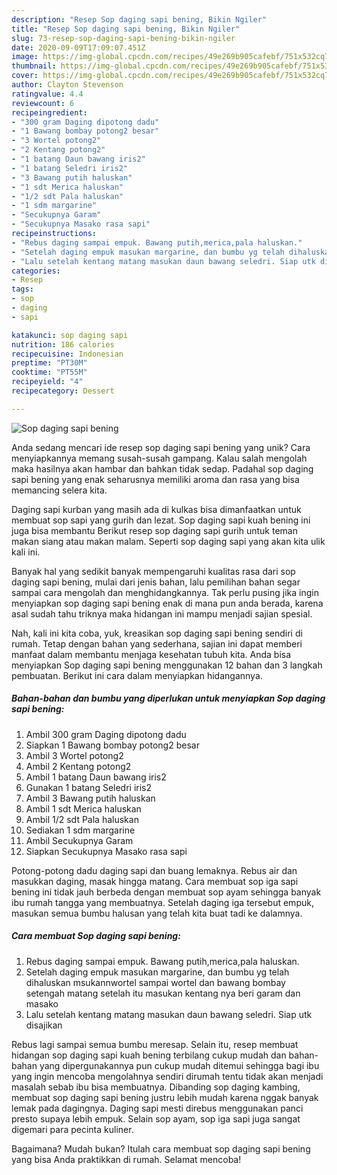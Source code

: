 ```yaml
---
description: "Resep Sop daging sapi bening, Bikin Ngiler"
title: "Resep Sop daging sapi bening, Bikin Ngiler"
slug: 73-resep-sop-daging-sapi-bening-bikin-ngiler
date: 2020-09-09T17:09:07.451Z
image: https://img-global.cpcdn.com/recipes/49e269b905cafebf/751x532cq70/sop-daging-sapi-bening-foto-resep-utama.jpg
thumbnail: https://img-global.cpcdn.com/recipes/49e269b905cafebf/751x532cq70/sop-daging-sapi-bening-foto-resep-utama.jpg
cover: https://img-global.cpcdn.com/recipes/49e269b905cafebf/751x532cq70/sop-daging-sapi-bening-foto-resep-utama.jpg
author: Clayton Stevenson
ratingvalue: 4.4
reviewcount: 6
recipeingredient:
- "300 gram Daging dipotong dadu"
- "1 Bawang bombay potong2 besar"
- "3 Wortel potong2"
- "2 Kentang potong2"
- "1 batang Daun bawang iris2"
- "1 batang Seledri iris2"
- "3 Bawang putih haluskan"
- "1 sdt Merica haluskan"
- "1/2 sdt Pala haluskan"
- "1 sdm margarine"
- "Secukupnya Garam"
- "Secukupnya Masako rasa sapi"
recipeinstructions:
- "Rebus daging sampai empuk. Bawang putih,merica,pala haluskan."
- "Setelah daging empuk masukan margarine, dan bumbu yg telah dihaluskan msukannwortel sampai wortel dan bawang bombay setengah matang setelah itu masukan kentang nya beri garam dan masako"
- "Lalu setelah kentang matang masukan daun bawang seledri. Siap utk disajikan"
categories:
- Resep
tags:
- sop
- daging
- sapi

katakunci: sop daging sapi 
nutrition: 186 calories
recipecuisine: Indonesian
preptime: "PT30M"
cooktime: "PT55M"
recipeyield: "4"
recipecategory: Dessert

---
```



![Sop daging sapi bening](https://img-global.cpcdn.com/recipes/49e269b905cafebf/751x532cq70/sop-daging-sapi-bening-foto-resep-utama.jpg)

Anda sedang mencari ide resep sop daging sapi bening yang unik? Cara menyiapkannya memang susah-susah gampang. Kalau salah mengolah maka hasilnya akan hambar dan bahkan tidak sedap. Padahal sop daging sapi bening yang enak seharusnya memiliki aroma dan rasa yang bisa memancing selera kita.

Daging sapi kurban yang masih ada di kulkas bisa dimanfaatkan untuk membuat sop sapi yang gurih dan lezat. Sop daging sapi kuah bening ini juga bisa membantu Berikut resep sop daging sapi gurih untuk teman makan siang atau makan malam. Seperti sop daging sapi yang akan kita ulik kali ini.

Banyak hal yang sedikit banyak mempengaruhi kualitas rasa dari sop daging sapi bening, mulai dari jenis bahan, lalu pemilihan bahan segar sampai cara mengolah dan menghidangkannya. Tak perlu pusing jika ingin menyiapkan sop daging sapi bening enak di mana pun anda berada, karena asal sudah tahu triknya maka hidangan ini mampu menjadi sajian spesial.


Nah, kali ini kita coba, yuk, kreasikan sop daging sapi bening sendiri di rumah. Tetap dengan bahan yang sederhana, sajian ini dapat memberi manfaat dalam membantu menjaga kesehatan tubuh kita. Anda bisa menyiapkan Sop daging sapi bening menggunakan 12 bahan dan 3 langkah pembuatan. Berikut ini cara dalam menyiapkan hidangannya.

<!--inarticleads1-->

##### Bahan-bahan dan bumbu yang diperlukan untuk menyiapkan Sop daging sapi bening:

1. Ambil 300 gram Daging dipotong dadu
1. Siapkan 1 Bawang bombay potong2 besar
1. Ambil 3 Wortel potong2
1. Ambil 2 Kentang potong2
1. Ambil 1 batang Daun bawang iris2
1. Gunakan 1 batang Seledri iris2
1. Ambil 3 Bawang putih haluskan
1. Ambil 1 sdt Merica haluskan
1. Ambil 1/2 sdt Pala haluskan
1. Sediakan 1 sdm margarine
1. Ambil Secukupnya Garam
1. Siapkan Secukupnya Masako rasa sapi


Potong-potong dadu daging sapi dan buang lemaknya. Rebus air dan masukkan daging, masak hingga matang. Cara membuat sop iga sapi bening ini tidak jauh berbeda dengan membuat sop ayam sehingga banyak ibu rumah tangga yang membuatnya. Setelah daging iga tersebut empuk, masukan semua bumbu halusan yang telah kita buat tadi ke dalamnya. 

<!--inarticleads2-->

##### Cara membuat Sop daging sapi bening:

1. Rebus daging sampai empuk. Bawang putih,merica,pala haluskan.
1. Setelah daging empuk masukan margarine, dan bumbu yg telah dihaluskan msukannwortel sampai wortel dan bawang bombay setengah matang setelah itu masukan kentang nya beri garam dan masako
1. Lalu setelah kentang matang masukan daun bawang seledri. Siap utk disajikan


Rebus lagi sampai semua bumbu meresap. Selain itu, resep membuat hidangan sop daging sapi kuah bening terbilang cukup mudah dan bahan-bahan yang dipergunakannya pun cukup mudah ditemui sehingga bagi ibu yang ingin mencoba mengolahnya sendiri dirumah tentu tidak akan menjadi masalah sebab ibu bisa membuatnya. Dibanding sop daging kambing, membuat sop daging sapi bening justru lebih mudah karena nggak banyak lemak pada dagingnya. Daging sapi mesti direbus menggunakan panci presto supaya lebih empuk. Selain sop ayam, sop iga sapi juga sangat digemari para pecinta kuliner. 

Bagaimana? Mudah bukan? Itulah cara membuat sop daging sapi bening yang bisa Anda praktikkan di rumah. Selamat mencoba!
